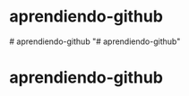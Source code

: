 # aprendiendo-github
#   a p r e n d i e n d o - g i t h u b  
 "# aprendiendo-github"  
# aprendiendo-github
